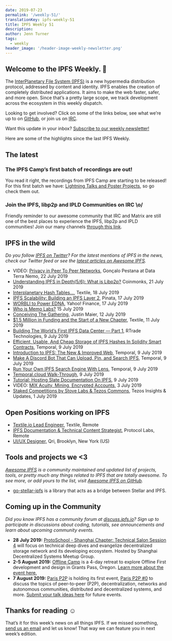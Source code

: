 ```yaml
---
date: 2019-07-23
permalink: '/weekly-51/'
translationKey: ipfs-weekly-51
title: IPFS Weekly 51
description:
author: Jenn Turner
tags:
  - weekly
header_image: '/header-image-weekly-newsletter.png'
---
```


## Welcome to the IPFS Weekly. 👋

The [InterPlanetary File System (IPFS)](https://ipfs.io/) is a new hypermedia distribution protocol, addressed by content and identity. IPFS enables the creation of completely distributed applications. It aims to make the web faster, safer, and more open. Since that’s a pretty large scope, we track development across the ecosystem in this weekly dispatch.

Looking to get involved? Click on some of the links below, see what we’re up to on [GitHub](https://github.com/ipfs), or join us on [IRC](https://riot.im/app/#/room/#ipfs:matrix.org).

Want this update in your inbox? [Subscribe to our weekly newsletter!](http://eepurl.com/gL2Pi5)

Here are some of the highlights since the last IPFS Weekly.

## The latest

### The IPFS Camp’s first batch of recordings are out!

You read it right, the recordings from IPFS Camp are starting to be released! For this first batch we have: [Lightning Talks and Poster Projects](https://blog.ipfs.io/2019-07-22-ipfs-camp-content-first-batch/), so go check them out.

### Join the IPFS, libp2p and IPLD Communities on IRC \o/

Friendly reminder to our awesome community that IRC and Matrix are still one of the best places to experience the IPFS, libp2p and IPLD communities! Join our many channels [through this link](https://riot.im/app/#/group/+ipfs:matrix.org).

## IPFS in the wild

_Do you follow [IPFS on Twitter](https://twitter.com/IPFSbot)? For the latest mentions of IPFS in the news, check our Twitter feed or see the [latest articles on Awesome IPFS](https://awesome.ipfs.io/articles/)._

- VIDEO: [Privacy in Peer To Peer Networks](https://www.youtube.com/watch?time_continue=26&v=nCCkwU4JPcY), Gonçalo Pestana at Data Terra Nemo, 22 July 2019
- [Understanding IPFS in Depth(5/6): What is Libp2p?](https://medium.com/coinmonks/understanding-ipfs-in-depth-5-6-what-is-libp2p-f8bf7724d452) Coinmonks, 21 July 2019
- [Interplanetary Hash Tables…](https://medium.com/textileio/how-the-ipfs-dht-works-47af8bfd3c6a), Textile, 18 July 2019
- [IPFS Scalability: Building an IPFS Layer 2](https://medium.com/pinata/ipfs-scalability-f0a6f8a7d42b), Pinata, 17 July 2019
- [WORBLI to Power EDNA](https://finance.yahoo.com/news/worbli-power-edna-124800977.html), Yahoo! Finance, 17 July 2019
- [Who is Memo Labs?](https://medium.com/@memolabs/who-is-memo-labs-d0a94bffad6a) 15 July 2019
- [Conceiving The Gathering](https://medium.com/the-gathering/conceiving-the-gathering-4b78db8dbd03), Justin Maier, 12 July 2019
- [\$1.5 Million in Funding and the Start of a New Chapter](https://medium.com/textileio/1-5-million-in-funding-and-the-start-of-a-new-chapter-439a23682df), Textile, 11 July 2019
- [Building The World’s First IPFS Data Center — Part 1](https://medium.com/rtrade-technologies/building-the-worlds-first-ipfs-data-center-7a01d055cde8), RTrade Technologies, 9 July 2019
- [Efficient, Usable, And Cheap Storage of IPFS Hashes In Solidity Smart Contracts](https://medium.com/temporal-cloud/efficient-usable-and-cheap-storage-of-ipfs-hashes-in-solidity-smart-contracts-eb3bef129eba), Temporal, 9 July 2019
- [Introduction to IPFS: The New & Improved Web](https://medium.com/temporal-cloud/introduction-to-ipfs-the-new-improved-web-f9790f3dff18), Temporal, 9 July 2019
- [Make A Discord Bot That Can Upload, Pin, and Search IPFS](https://medium.com/temporal-cloud/make-a-discord-bot-that-can-upload-pin-and-search-ipfs-41c33f5faa56), Temporal, 9 July 2019
- [Run Your Own IPFS Search Engine With Lens](https://medium.com/temporal-cloud/run-your-own-ipfs-search-engine-with-lens-a2b0950ee5f1), Temporal, 9 July 2019
- [Temporal.cloud Walk-Through](https://medium.com/temporal-cloud/temporal-cloud-walk-through-366a2ba4f86a), 9 July 2019
- [Tutorial: Hosting Slate Documentation On IPFS](https://medium.com/temporal-cloud/tutorial-hosting-slate-documentation-on-ipfs-9bc54272ca18), 9 July 2019
- VIDEO: [MIX Acuity, Mining, Encrypted Accounts](https://www.youtube.com/watch?v=eXWDjq6pkSg), 3 July 2019
- [Staked Competitions by Stove Labs & Tezos Commons](https://medium.com/tezoscommons/staked-competitions-by-stove-labs-tezos-commons-7af39d30dd56), Tezos Insights & Updates, 1 July 2019

## Open Positions working on IPFS

- [Textile.io Lead Engineer,](https://jobs.github.com/positions/e9c8539c-dc85-4f38-8e00-6ce530aba409) Textile, Remote
- [IPFS Documentation & Technical Content Strategist,](https://jobs.lever.co/protocol/e7db2c84-afd7-44a4-9a27-449c751d8289) Protocol Labs, Remote
- [UI/UX Designer,](https://www.linkedin.com/jobs/view/1335924519/) Qri, Brooklyn, New York (US)

## Tools and projects we <3

_[Awesome IPFS](https://awesome.ipfs.io/) is a community maintained and updated list of projects, tools, or pretty much any things related to IPFS that are totally awesome. To see more, or add yours to the list, visit [Awesome IPFS on GitHub](https://github.com/ipfs/awesome-ipfs)._

- [go-stellar-ipfs](https://github.com/aanupam23/go-stellar-ipfs) is a library that acts as a bridge between Stellar and IPFS.

## Coming up in the Community

_Did you know IPFS has a community forum at [discuss.ipfs.io](https://discuss.ipfs.io/)? Sign up to participate in discussions about coding, tutorials, see announcements and learn about upcoming community events._

- **28 July 2019:** [ProtoSchool - Shanghai Chapter: Technical Salon Session 4](https://www.meetup.com/Shanghai-Decentralized-Systems-Meetup-Group/events/262866233/) will focus on technical deep dives and evangelize decentralized storage network and its developing ecosystem. Hosted by Shanghai Decentralized Systems Meetup Group.
- **2-5 August 2019:** [Offline Camp](http://offlinefirst.org/camp/) is a 4-day retreat to explore Offline First development and design in Grants Pass, Oregon. [Learn more about the event here.](https://medium.com/offline-camp/announcing-offline-camp-v5-eb9111fdcc94)
- **7 August 2019:** [Paris P2P](https://p2p.paris/en/) is holding its first event, [Paris P2P #0](https://www.meetup.com/Paris-P2P/events/263089573/) to discuss the topics of peer-to-peer (P2P), decentralization, networks and autonomous communities, distributed and decentralized systems, and more. [Submit your talk ideas here](https://p2p.paris/en/) for future events.

## Thanks for reading ☺️

That’s it for this week’s news on all things IPFS. If we missed something, [send us an email](mailto:newsletter@ipfs.io) and let us know! That way we can feature you in next week’s edition.
